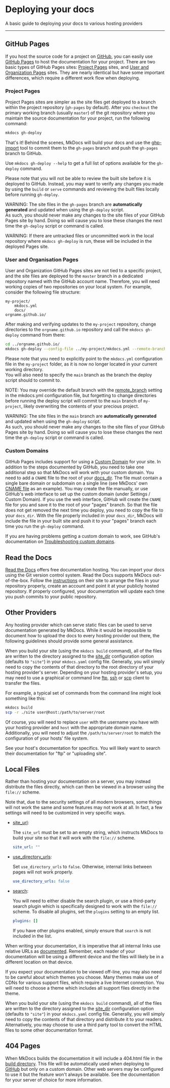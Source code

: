 # Deploying your docs

A basic guide to deploying your docs to various hosting providers

---

## GitHub Pages

If you host the source code for a project on [GitHub], you can easily use
[GitHub Pages] to host the documentation for your project. There are two basic
types of GitHub Pages sites: [Project Pages] sites, and [User and Organization
Pages] sites. They are nearly identical but have some important differences,
which require a different work flow when deploying.

### Project Pages

Project Pages sites are simpler as the site files get deployed to a branch
within the project repository (`gh-pages` by default). After you `checkout` the
primary working branch (usually `master`) of the git repository where you
maintain the source documentation for your project, run the following command:

```sh
mkdocs gh-deploy
```

That's it! Behind the scenes, MkDocs will build your docs and use the
[ghp-import] tool to commit them to the `gh-pages` branch and push the
`gh-pages` branch to GitHub.

Use `mkdocs gh-deploy --help` to get a full list of options available for the
`gh-deploy` command.

Please note that you will not be able to review the built site before it is
deployed to GitHub. Instead, you may want to verify any changes you made by
using the `build` or `serve` commands and reviewing the built files locally
before running `gh-deploy`.

WARNING:
The site files in the `gh-pages` branch are **automatically generated** and
updated when using the `gh-deploy` script.  
As such, you should never make any changes to the site files of your GitHub
Pages site by hand. Doing so will cause you to lose these changes the next time
the `gh-deploy` script or command is called.

WARNING:
If there are untracked files or uncommitted work in the local repository where
`mkdocs gh-deploy` is run, these will be included in the deployed Pages site.

### User and Organisation Pages

User and Organization GitHub Pages sites are not tied to a specific project,
and the site files are deployed to the `master` branch in a dedicated
repository named with the GitHub account name. Therefore, you will need working
copies of two repositories on your local system. For example, consider the
following file structure:

```text
my-project/
    mkdocs.yml
    docs/
orgname.github.io/
```

After making and verifying updates to the `my-project` repository, change
directories to the `orgname.github.io` repository and call the `mkdocs
gh-deploy` command from there:

```sh
cd ../orgname.github.io/
mkdocs gh-deploy --config-file ../my-project/mkdocs.yml --remote-branch main
```

Please note that you need to explicitly point to the `mkdocs.yml` configuration
file in the `my-project` folder, as it is now no longer located in your current
working directory.  
You will also need to specify the `main` branch as the branch the deploy
script should to commit to.

NOTE:
You may override the default branch with the [remote_branch] setting in the
mkdocs.yml configuration file, but forgetting to change directories before
running the deploy script will commit to the `main` branch of `my-project`,
likely overwriting the contents of your precious project.

WARNING:
The site files in the `main` branch are **automatically generated** and updated
when using the `gh-deploy` script.  
As such, you should never make any changes to the site files of your GitHub
Pages site by hand. Doing so will cause you to lose these changes the next time
the `gh-deploy` script or command is called.

### Custom Domains

GitHub Pages includes support for using a [Custom Domain] for your site. In
addition to the steps documented by GitHub, you need to take one additional step
so that MkDocs will work with your custom domain. You need to add a `CNAME` file
to the root of your [docs_dir]. The file must contain a single bare domain or
subdomain on a single line (see MkDocs' own [CNAME file] as an example). You may
create the file manually, or use GitHub's web interface to set up the custom
domain (under Settings / Custom Domain). If you use the web interface, GitHub
will create the `CNAME` file for you and save it to the root of your "pages"
branch. So that the file does not get removed the next time you deploy, you need
to copy the file to your `docs_dir`. With the file properly included in your
`docs_dir`, MkDocs will include the file in your built site and push it to your
"pages" branch each time you run the `gh-deploy` command.

If you are having problems getting a custom domain to work, see GitHub's
documentation on [Troubleshooting custom domains].

[GitHub]: https://github.com/
[GitHub Pages]: https://pages.github.com/
[Project Pages]: https://help.github.com/articles/user-organization-and-project-pages/#project-pages-sites
[User and Organization Pages]: https://help.github.com/articles/user-organization-and-project-pages/#user-and-organization-pages-sites
[ghp-import]: https://github.com/davisp/ghp-import
[remote_branch]: ./configuration.md#remote_branch
[Custom Domain]: https://help.github.com/articles/adding-or-removing-a-custom-domain-for-your-github-pages-site
[docs_dir]: ./configuration.md#docs_dir
[CNAME file]: https://github.com/mkdocs/mkdocs/blob/master/docs/CNAME
[Troubleshooting custom domains]: https://help.github.com/articles/troubleshooting-custom-domains/

## Read the Docs

[Read the Docs][rtd] offers free documentation hosting. You can import your docs
using the Git version control system. Read the Docs supports MkDocs out-of-the-box.
Follow the [instructions] on their site to arrange the files in your repository properly,
create an account and point it at your publicly hosted repository. If properly
configured, your documentation will update each time you push commits to your
public repository.

[rtd]: https://readthedocs.org/
[instructions]: https://docs.readthedocs.io/en/stable/intro/getting-started-with-mkdocs.html

## Other Providers

Any hosting provider which can serve static files can be used to serve
documentation generated by MkDocs. While it would be impossible to document how
to upload the docs to every hosting provider out there, the following guidelines
should provide some general assistance.

When you build your site (using the `mkdocs build` command), all of the files
are written to the directory assigned to the [site_dir] configuration option
(defaults to `"site"`) in your `mkdocs.yaml` config file. Generally, you will
simply need to copy the contents of that directory to the root directory of your
hosting provider's server. Depending on your hosting provider's setup, you may
need to use a graphical or command line [ftp], [ssh] or [scp] client to transfer
the files.

For example, a typical set of commands from the command line might look
something like this:

```sh
mkdocs build
scp -r ./site user@host:/path/to/server/root
```

Of course, you will need to replace `user` with the username you have with your
hosting provider and `host` with the appropriate domain name. Additionally, you
will need to adjust the `/path/to/server/root` to match the configuration of
your hosts' file system.

[ftp]: https://en.wikipedia.org/wiki/File_Transfer_Protocol
[ssh]: https://en.wikipedia.org/wiki/Secure_Shell
[scp]: https://en.wikipedia.org/wiki/Secure_copy

See your host's documentation for specifics. You will likely want to search
their documentation for "ftp" or "uploading site".

## Local Files

Rather than hosting your documentation on a server, you may instead distribute
the files directly, which can then be viewed in a browser using the `file://`
scheme.

Note that, due to the security settings of all modern browsers, some things
will not work the same and some features may not work at all. In fact, a few
settings will need to be customized in very specific ways.

-   [site_url]:

    The `site_url` must be set to an empty string, which instructs MkDocs to
    build your site so that it will work with the `file://` scheme.

    ```yaml
    site_url: ""
    ```

-   [use_directory_urls]:

    Set `use_directory_urls` to `false`. Otherwise, internal links between
    pages will not work properly.

    ```yaml
    use_directory_urls: false
    ```

-   [search]:

    You will need to either disable the search plugin, or use a third-party
    search plugin which is specifically designed to work with the `file://`
    scheme. To disable all plugins, set the `plugins` setting to an empty list.

    ```yaml
    plugins: []
    ```

    If you have other plugins enabled, simply ensure that `search` is not
    included in the list.

When writing your documentation, it is imperative that all internal links use
relative URLs as [documented][internal links]. Remember, each reader of your
documentation will be using a different device and the files will likely be in a
different location on that device.

If you expect your documentation to be viewed off-line, you may also need to be
careful about which themes you choose. Many themes make use of CDNs for various
support files, which require a live Internet connection. You will need to choose
a theme which includes all support files directly in the theme.

When you build your site (using the `mkdocs build` command), all of the files
are written to the directory assigned to the [site_dir] configuration option
(defaults to `"site"`) in your `mkdocs.yaml` config file. Generally, you will
simply need to copy the contents of that directory and distribute it to your
readers. Alternatively, you may choose to use a third party tool to convert the
HTML files to some other documentation format.

## 404 Pages

When MkDocs builds the documentation it will include a 404.html file in the
[build directory][site_dir]. This file will be automatically used when
deploying to [GitHub](#github-pages) but only on a custom domain. Other web
servers may be configured to use it but the feature won't always be available.
See the documentation for your server of choice for more information.

[site_dir]: ./configuration.md#site_dir
[site_url]: ./configuration.md#site_url
[use_directory_urls]: ./configuration.md#use_directory_urls
[search]: ./configuration.md#search
[internal links]: ./writing-your-docs.md#internal-links
